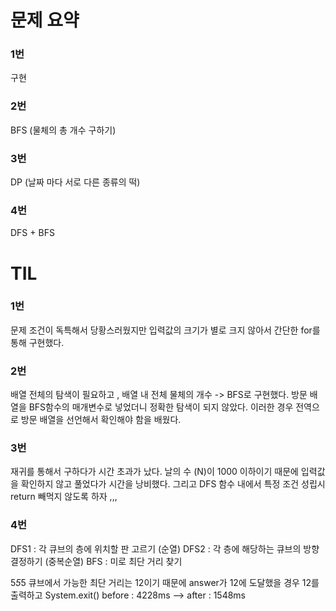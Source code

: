 # 문제 요약

### 1번

구현

### 2번

BFS (물체의 총 개수 구하기)

### 3번

DP (날짜 마다 서로 다른 종류의 떡)

### 4번

DFS + BFS

# TIL

### 1번

문제 조건이 독특해서 당황스러웠지만 입력값의 크기가 별로 크지 않아서 간단한 for를 통해 구현했다.

### 2번

배열 전체의 탐색이 필요하고 , 배열 내 전체 물체의 개수 -> BFS로 구현했다.
방문 배열을 BFS함수의 매개변수로 넣었더니 정확한 탐색이 되지 않았다.
이러한 경우 전역으로 방문 배열을 선언해서 확인해야 함을 배웠다.

### 3번

재귀를 통해서 구하다가 시간 초과가 났다.
날의 수 (N)이 1000 이하이기 때문에 입력값을 확인하지 않고 풀었다가 시간을 낭비했다.
그리고 DFS 함수 내에서 특정 조건 성립시 return 빼먹지 않도록 하자 ,,,

### 4번

DFS1 : 각 큐브의 층에 위치할 판 고르기 (순열)
DFS2 : 각 층에 해당하는 큐브의 방향 결정하기 (중복순열)
BFS : 미로 최단 거리 찾기

5*5*5 큐브에서 가능한 최단 거리는 12이기 때문에 answer가 12에 도달했을 경우 12를 출력하고 System.exit()
before : 4228ms --> after : 1548ms
